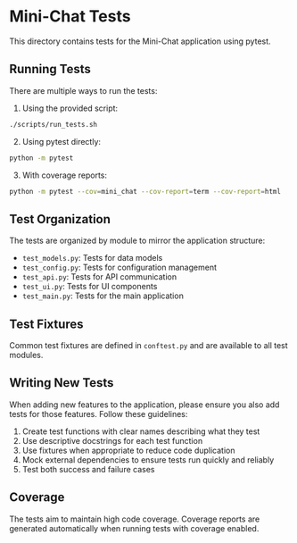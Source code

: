 # Mini-Chat Tests

This directory contains tests for the Mini-Chat application using pytest.

## Running Tests

There are multiple ways to run the tests:

1. Using the provided script:
```bash
./scripts/run_tests.sh
```

2. Using pytest directly:
```bash
python -m pytest
```

3. With coverage reports:
```bash
python -m pytest --cov=mini_chat --cov-report=term --cov-report=html
```

## Test Organization

The tests are organized by module to mirror the application structure:

- `test_models.py`: Tests for data models
- `test_config.py`: Tests for configuration management
- `test_api.py`: Tests for API communication
- `test_ui.py`: Tests for UI components
- `test_main.py`: Tests for the main application

## Test Fixtures

Common test fixtures are defined in `conftest.py` and are available to all test modules.

## Writing New Tests

When adding new features to the application, please ensure you also add tests for those features. Follow these guidelines:

1. Create test functions with clear names describing what they test
2. Use descriptive docstrings for each test function
3. Use fixtures when appropriate to reduce code duplication
4. Mock external dependencies to ensure tests run quickly and reliably
5. Test both success and failure cases

## Coverage

The tests aim to maintain high code coverage. Coverage reports are generated automatically when running tests with coverage enabled.
